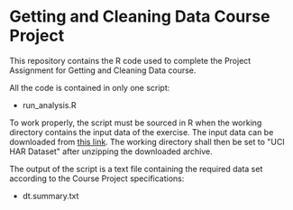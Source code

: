 # Getting and Cleaning Data Course Project

This repository contains the R code used to complete the Project Assignment for Getting and Cleaning Data course.

All the code is contained in only one script:
* run_analysis.R

To work properly, the script must be sourced in R when the working directory contains the input data of the exercise. The input data can be downloaded from [this link](https://d396qusza40orc.cloudfront.net/getdata%2Fprojectfiles%2FUCI%20HAR%20Dataset.zip). The working directory shall then be set to "UCI HAR Dataset" after unzipping the downloaded archive.

The output of the script is a text file containing the required data set according to the Course Project specifications:
* dt.summary.txt
